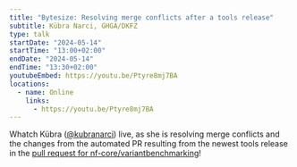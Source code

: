 ```yaml
---
title: "Bytesize: Resolving merge conflicts after a tools release"
subtitle: Kübra Narci, GHGA/DKFZ
type: talk
startDate: "2024-05-14"
startTime: "13:00+02:00"
endDate: "2024-05-14"
endTime: "13:30+02:00"
youtubeEmbed: https://youtu.be/Ptyre8mj7BA
locations:
  - name: Online
    links:
      - https://youtu.be/Ptyre8mj7BA
---
```


Whatch Kübra ([@kubranarci](https://github.com/kubranarci)) live, as she is resolving merge conflicts and the changes from the automated PR resulting from the newest tools release in the [pull request for nf-core/variantbenchmarking](https://github.com/nf-core/variantbenchmarking/pull/37)!
